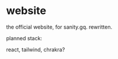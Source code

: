 # website

the official website, for sanity.gq. rewritten.

planned stack:

react,
tailwind,
chrakra?

